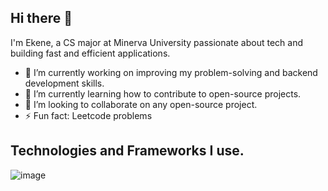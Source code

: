 ## Hi there 👋

I'm Ekene, a CS major at Minerva University passionate about tech and building fast and efficient applications.

- 🔭 I’m currently working on improving my problem-solving and backend development skills.
- 🌱 I’m currently learning how to contribute to open-source projects.
- 👯 I’m looking to collaborate on any open-source project.
- ⚡ Fun fact: Leetcode problems 

## Technologies and Frameworks I use.
![image](https://github.com/user-attachments/assets/a5786a94-ec12-4a15-8f91-ec3d79cb47a1)


<!--
**Ekene-Azubuko/Ekene-Azubuko** is a ✨ _special_ ✨ repository because its `README.md` (this file) appears on your GitHub profile.

Here are some ideas to get you started:

- 🔭 I’m currently working on ...
- 🌱 I’m currently learning ...
- 👯 I’m looking to collaborate on ...
- 🤔 I’m looking for help with ...
- 💬 Ask me about ...
- 📫 How to reach me: ...
- 😄 Pronouns: ...
- ⚡ Fun fact: ...
-->
